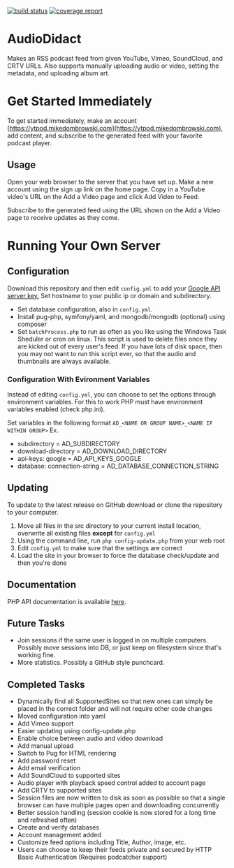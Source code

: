 [![build status](http://git.home.mikedombrowski.com/mdombrowski/AudioDidact/badges/master/build.svg)](http://git.home.mikedombrowski.com/mdombrowski/AudioDidact/commits/master)
[![coverage report](http://git.home.mikedombrowski.com/mdombrowski/AudioDidact/badges/master/coverage.svg)](http://git.home.mikedombrowski.com/mdombrowski/AudioDidact/commits/master)


# AudioDidact
Makes an RSS podcast feed from given YouTube, Vimeo, SoundCloud, and CRTV URLs. Also supports manually uploading audio
 or video, setting the metadata, and uploading album art. 

# Get Started Immediately
To get started immediately, make an account [https://ytpod.mikedombrowski.com](https://ytpod.mikedombrowski.com), add content, and subscribe to the generated feed with your favorite podcast player.

## Usage
Open your web browser to the server that you have set up. Make a new account using the sign up link on the home page. Copy in a YouTube video's URL on the Add a Video page and click Add Video to Feed.

Subscribe to the generated feed using the URL shown on the Add a Video page to receive updates as they come.

# Running Your Own Server
## Configuration
Download this repository and then edit `config.yml` to add your [Google API server key.](https://console.developers.google.com/apis/credentials)
Set hostname to your public ip or domain and subdirectory.

- Set database configuration, also in `config.yml`.
- Install pug-php, symfony/yaml, and mongodb/mongodb (optional) using composer
- Set `batchProcess.php` to run as often as you like using the Windows Task Sheduler or cron on linux. This script is used to delete files once they are kicked out of every user's feed. If you have lots of disk space, then you may not want to run this script ever, so that the audio and thumbnails are always available.

### Configuration With Evironment Variables
Instead of editing `config.yml`, you can choose to set the options through environment variables. For this to work PHP 
must have environment variables enabled (check php.ini).

Set variables in the following format `AD_<NAME OR GROUP NAME>_<NAME IF WITHIN GROUP>`
Ex.
  - subdirectory = AD_SUBDIRECTORY
  - download-directory = AD_DOWNLOAD_DIRECTORY
  - api-keys: google = AD_API_KEYS_GOOGLE
  - database: connection-string = AD_DATABASE_CONNECTION_STRING

## Updating
To update to the latest release on GitHub download or clone the repository to your computer. 
1. Move all files in the src directory to your current install location, overwrite all existing files **except** for `config.yml`
2. Using the command line, run `php config-update.php` from your web root
3. Edit `config.yml` to make sure that the settings are correct
4. Load the site in your browser to force the database check/update and then you're done


## Documentation
PHP API documentation is available [here](https://md100play.github.io/AudioDidact/html/index.html).

## Future Tasks
- Join sessions if the same user is logged in on multiple computers. Possibly move sessions into DB, or just keep on filesystem since that's working fine.
- More statistics. Possibly a GitHub style punchcard.

## Completed Tasks
- Dynamically find all SupportedSites so that new ones can simply be placed in the correct folder and will not require other code changes
- Moved configuration into yaml
- Add Vimeo support
- Easier updating using config-update.php
- Enable choice between audio and video download
- Add manual upload
- Switch to Pug for HTML rendering
- Add password reset
- Add email verification
- Add SoundCloud to supported sites
- Audio player with playback speed control added to account page
- Add CRTV to supported sites
- Session files are now written to disk as soon as possible so that a single browser can have multiple pages open and downloading concurrently
- Better session handling (session cookie is now stored for a long time and refreshed often)
- Create and verify databases
- Account management added
- Customize feed options including Title, Author, image, etc.
- Users can choose to keep their feeds private and secured by HTTP Basic Authentication (Requires podcatcher support)
